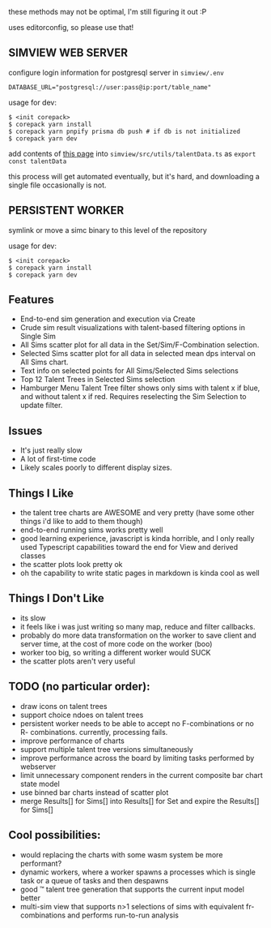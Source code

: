 these methods may not be optimal, I'm still figuring it out :P

uses editorconfig, so please use that!

## SIMVIEW WEB SERVER

configure login information for postgresql server in `simview/.env`
```
DATABASE_URL="postgresql://user:pass@ip:port/table_name"
```

usage for dev:
```
$ <init corepack>
$ corepack yarn install
$ corepack yarn pnpify prisma db push # if db is not initialized
$ corepack yarn dev
```

add contents of [this page](https://www.raidbots.com/static/data/live/talents.json) into `simview/src/utils/talentData.ts` as `export const talentData`

this process will get automated eventually, but it's hard, and downloading a
single file occasionally is not.


## PERSISTENT WORKER

symlink or move a simc binary to this level of the repository

usage for dev:
```
$ <init corepack>
$ corepack yarn install
$ corepack yarn dev
```

## Features
* End-to-end sim generation and execution via Create
* Crude sim result visualizations with talent-based filtering options in
Single Sim
* All Sims scatter plot for all data in the Set/Sim/F-Combination selection.
* Selected Sims scatter plot for all data in selected mean dps interval on All
Sims chart.
* Text info on selected points for All Sims/Selected Sims selections
* Top 12 Talent Trees in Selected Sims selection
* Hamburger Menu Talent Tree filter shows only sims with talent x if blue, and
without talent x if red. Requires reselecting the Sim Selection to update filter.

## Issues
* It's just really slow
* A lot of first-time code
* Likely scales poorly to different display sizes.

## Things I Like
* the talent tree charts are AWESOME and very pretty (have some other things i'd
like to add to them though)
* end-to-end running sims works pretty well
* good learning experience, javascript is kinda horrible, and I only really used
Typescript capabilities toward the end for View and derived classes
* the scatter plots look pretty ok
* oh the capability to write static pages in markdown is kinda cool as well

## Things I Don't Like
* its slow
* it feels like i was just writing so many map, reduce and filter callbacks.
* probably do more data transformation on the worker to save client and server
time, at the cost of more code on the worker (boo)
* worker too big, so writing a different worker would SUCK
* the scatter plots aren't very useful

## TODO (no particular order):
* draw icons on talent trees
* support choice ndoes on talent trees
* persistent worker needs to be able to accept no F-combinations or no R-
combinations. currently, processing fails.
* improve performance of charts
* support multiple talent tree versions simultaneously
* improve performance across the board by limiting tasks performed by webserver
* limit unnecessary component renders in the current composite bar chart state
model
* use binned bar charts instead of scatter plot
* merge Results[] for Sims[] into Results[] for Set and expire the Results[] for
Sims[]

## Cool possibilities:
* would replacing the charts with some wasm system be more performant?
* dynamic workers, where a worker spawns a processes which is single task or a
queue of tasks and then despawns
* good :tm: talent tree generation that supports the current input model better
* multi-sim view that supports n>1 selections of sims with equivalent fr-
combinations and performs run-to-run analysis
